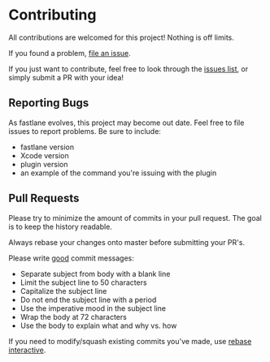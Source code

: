 # Contributing

All contributions are welcomed for this project! Nothing is off limits.

If you found a problem, [file an issue](https://github.com/Mindera/fastlane-plugin-cosigner/issues/new).

If you just want to contribute, feel free to look through the [issues
list](https://github.com/Mindera/fastlane-plugin-cosigner/issues), or
simply submit a PR with your idea!

## Reporting Bugs

As fastlane evolves, this project may become out date. Feel free to file issues to report problems. Be sure to include:

- fastlane version
- Xcode version
- plugin version
- an example of the command you're issuing with the plugin

## Pull Requests

Please try to minimize the amount of commits in your pull request. 
The goal is to keep the history readable.

Always rebase your changes onto master before submitting your PR's.

Please write [good](http://chris.beams.io/posts/git-commit/) commit messages:

  - Separate subject from body with a blank line
  - Limit the subject line to 50 characters
  - Capitalize the subject line
  - Do not end the subject line with a period
  - Use the imperative mood in the subject line
  - Wrap the body at 72 characters
  - Use the body to explain what and why vs. how

If you need to modify/squash existing commits you've made, use [rebase
interactive](https://git-scm.com/book/en/v2/Git-Tools-Rewriting-History).